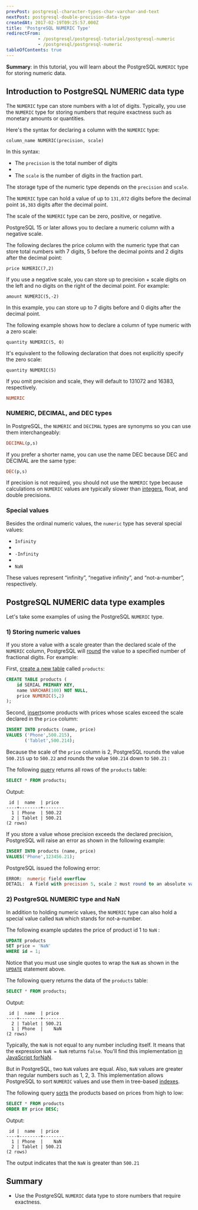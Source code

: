 ```yaml
---
prevPost: postgresql-character-types-char-varchar-and-text
nextPost: postgresql-double-precision-data-type
createdAt: 2017-02-19T09:25:57.000Z
title: 'PostgreSQL NUMERIC Type'
redirectFrom: 
            - /postgresql/postgresql-tutorial/postgresql-numeric
            - /postgresql/postgresql-numeric
tableOfContents: true
---
```



**Summary**: in this tutorial, you will learn about the PostgreSQL `NUMERIC` type for storing numeric data.

## Introduction to PostgreSQL NUMERIC data type

The `NUMERIC` type can store numbers with a lot of digits. Typically, you use the `NUMERIC` type for storing numbers that require exactness such as monetary amounts or quantities.

Here's the syntax for declaring a column with the `NUMERIC` type:

```
column_name NUMERIC(precision, scale)
```

In this syntax:

- The `precision` is the total number of digits
-
- The `scale` is the number of digits in the fraction part.

The storage type of the numeric type depends on the `precision` and `scale`.

The `NUMERIC` type can hold a value of up to `131,072` digits before the decimal point `16,383` digits after the decimal point.

The scale of the `NUMERIC` type can be zero, positive, or negative.

PostgreSQL 15 or later allows you to declare a numeric column with a negative scale.

The following declares the price column with the numeric type that can store total numbers with 7 digits, 5 before the decimal points and 2 digits after the decimal point:

```
price NUMERIC(7,2)
```

If you use a negative scale, you can store up to precision + scale digits on the left and no digits on the right of the decimal point. For example:

```
amount NUMERIC(5,-2)
```

In this example, you can store up to 7 digits before and 0 digits after the decimal point.

The following example shows how to declare a column of type numeric with a zero scale:

```
quantity NUMERIC(5, 0)
```

It's equivalent to the following declaration that does not explicitly specify the zero scale:

```
quantity NUMERIC(5)
```

If you omit precision and scale, they will default to 131072 and 16383, respectively.

```sql
NUMERIC
```

### NUMERIC, DECIMAL, and DEC types

In PostgreSQL, the `NUMERIC` and `DECIMAL` types are synonyms so you can use them interchangeably:

```sql
DECIMAL(p,s)
```

If you prefer a shorter name, you can use the name DEC because DEC and DECIMAL are the same type:

```sql
DEC(p,s)
```

If precision is not required, you should not use the `NUMERIC` type because calculations on `NUMERIC` values are typically slower than [integers](/postgresql/postgresql-integer), float, and double precisions.

### Special values

Besides the ordinal numeric values, the `numeric` type has several special values:

- `Infinity`
-
- `-Infinity`
-
- `NaN`

These values represent “infinity”, “negative infinity”, and “not-a-number”, respectively.

## PostgreSQL NUMERIC data type examples

Let's take some examples of using the PostgreSQL `NUMERIC` type.

### 1) Storing numeric values

If you store a value with a scale greater than the declared scale of the `NUMERIC` column, PostgreSQL will [round](/postgresql/postgresql-round) the value to a specified number of fractional digits. For example:

First, [create a new table](/postgresql/postgresql-create-table) called `products`:

```sql
CREATE TABLE products (
    id SERIAL PRIMARY KEY,
    name VARCHAR(100) NOT NULL,
    price NUMERIC(5,2)
);
```

Second, [insert](/postgresql/postgresql-python/insert)some products with prices whose scales exceed the scale declared in the `price` column:

```sql
INSERT INTO products (name, price)
VALUES ('Phone',500.215),
       ('Tablet',500.214);
```

Because the scale of the `price` column is 2, PostgreSQL rounds the value `500.215` up to `500.22` and rounds the value `500.214` down to `500.21` :

The following [query](/postgresql/postgresql-select) returns all rows of the `products` table:

```sql
SELECT * FROM products;
```

Output:

```
 id |  name  | price
----+--------+--------
  1 | Phone  | 500.22
  2 | Tablet | 500.21
(2 rows)
```

If you store a value whose precision exceeds the declared precision, PostgreSQL will raise an error as shown in the following example:

```sql
INSERT INTO products (name, price)
VALUES('Phone',123456.21);
```

PostgreSQL issued the following error:

```sql
ERROR:  numeric field overflow
DETAIL:  A field with precision 5, scale 2 must round to an absolute value less than 10^3.
```

### 2) PostgreSQL NUMERIC type and NaN

In addition to holding numeric values, the `NUMERIC` type can also hold a special value called `NaN` which stands for not-a-number.

The following example updates the price of product id 1 to `NaN` :

```sql
UPDATE products
SET price = 'NaN'
WHERE id = 1;
```

Notice that you must use single quotes to wrap the `NaN` as shown in the [`UPDATE`](/postgresql/postgresql-update) statement above.

The following query returns the data of the `products` table:

```sql
SELECT * FROM products;
```

Output:

```
 id |  name  | price
----+--------+--------
  2 | Tablet | 500.21
  1 | Phone  |    NaN
(2 rows)
```

Typically, the `NaN` is not equal to any number including itself. It means that the expression `NaN = NaN` returns `false`. You'll find this implementation [in JavaScript for](https://www.javascripttutorial.net/javascript-nan/)[NaN](https://www.javascripttutorial.net/javascript-nan/).

But in PostgreSQL, two `NaN` values are equal. Also, `NaN` values are greater than regular numbers such as 1, 2, 3. This implementation allows PostgreSQL to sort `NUMERIC` values and use them in tree-based [indexes](/postgresql/postgresql-indexes).

The following query [sorts](/postgresql/postgresql-order-by) the products based on prices from high to low:

```sql
SELECT * FROM products
ORDER BY price DESC;
```

Output:

```
 id |  name  | price
----+--------+--------
  1 | Phone  |    NaN
  2 | Tablet | 500.21
(2 rows)
```

The output indicates that the `NaN` is greater than `500.21`

## Summary

- Use the PostgreSQL `NUMERIC` data type to store numbers that require exactness.

